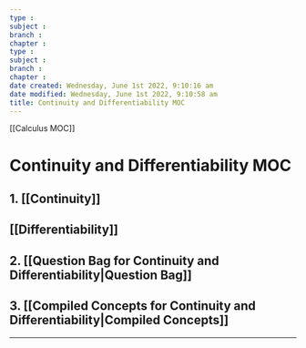 ```yaml
---
type : 
subject : 
branch :
chapter :
type : 
subject : 
branch :
chapter :
date created: Wednesday, June 1st 2022, 9:10:16 am
date modified: Wednesday, June 1st 2022, 9:10:58 am
title: Continuity and Differentiability MOC
---
```

[[Calculus MOC]]

# Continuity and Differentiability MOC
## 1. [[Continuity]]

## [[Differentiability]]

## 2. [[Question Bag for Continuity and Differentiability|Question Bag]]
## 3. [[Compiled Concepts for Continuity and Differentiability|Compiled Concepts]]
***